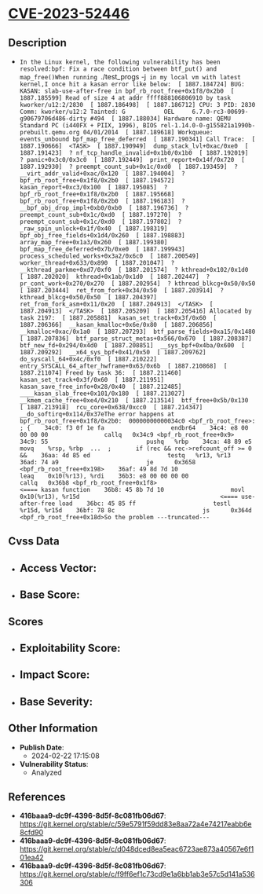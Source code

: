 
# [CVE-2023-52446](https://cve.mitre.org/cgi-bin/cvename.cgi?name=CVE-2023-52446)

## Description

- `In the Linux kernel, the following vulnerability has been resolved:bpf: Fix a race condition between btf_put() and map_free()When running `./test_progs -j` in my local vm with latest kernel,I once hit a kasan error like below:  [ 1887.184724] BUG: KASAN: slab-use-after-free in bpf_rb_root_free+0x1f8/0x2b0  [ 1887.185599] Read of size 4 at addr ffff888106806910 by task kworker/u12:2/2830  [ 1887.186498]  [ 1887.186712] CPU: 3 PID: 2830 Comm: kworker/u12:2 Tainted: G           OEL     6.7.0-rc3-00699-g90679706d486-dirty #494  [ 1887.188034] Hardware name: QEMU Standard PC (i440FX + PIIX, 1996), BIOS rel-1.14.0-0-g155821a1990b-prebuilt.qemu.org 04/01/2014  [ 1887.189618] Workqueue: events_unbound bpf_map_free_deferred  [ 1887.190341] Call Trace:  [ 1887.190666]  <TASK>  [ 1887.190949]  dump_stack_lvl+0xac/0xe0  [ 1887.191423]  ? nf_tcp_handle_invalid+0x1b0/0x1b0  [ 1887.192019]  ? panic+0x3c0/0x3c0  [ 1887.192449]  print_report+0x14f/0x720  [ 1887.192930]  ? preempt_count_sub+0x1c/0xd0  [ 1887.193459]  ? __virt_addr_valid+0xac/0x120  [ 1887.194004]  ? bpf_rb_root_free+0x1f8/0x2b0  [ 1887.194572]  kasan_report+0xc3/0x100  [ 1887.195085]  ? bpf_rb_root_free+0x1f8/0x2b0  [ 1887.195668]  bpf_rb_root_free+0x1f8/0x2b0  [ 1887.196183]  ? __bpf_obj_drop_impl+0xb0/0xb0  [ 1887.196736]  ? preempt_count_sub+0x1c/0xd0  [ 1887.197270]  ? preempt_count_sub+0x1c/0xd0  [ 1887.197802]  ? _raw_spin_unlock+0x1f/0x40  [ 1887.198319]  bpf_obj_free_fields+0x1d4/0x260  [ 1887.198883]  array_map_free+0x1a3/0x260  [ 1887.199380]  bpf_map_free_deferred+0x7b/0xe0  [ 1887.199943]  process_scheduled_works+0x3a2/0x6c0  [ 1887.200549]  worker_thread+0x633/0x890  [ 1887.201047]  ? __kthread_parkme+0xd7/0xf0  [ 1887.201574]  ? kthread+0x102/0x1d0  [ 1887.202020]  kthread+0x1ab/0x1d0  [ 1887.202447]  ? pr_cont_work+0x270/0x270  [ 1887.202954]  ? kthread_blkcg+0x50/0x50  [ 1887.203444]  ret_from_fork+0x34/0x50  [ 1887.203914]  ? kthread_blkcg+0x50/0x50  [ 1887.204397]  ret_from_fork_asm+0x11/0x20  [ 1887.204913]  </TASK>  [ 1887.204913]  </TASK>  [ 1887.205209]  [ 1887.205416] Allocated by task 2197:  [ 1887.205881]  kasan_set_track+0x3f/0x60  [ 1887.206366]  __kasan_kmalloc+0x6e/0x80  [ 1887.206856]  __kmalloc+0xac/0x1a0  [ 1887.207293]  btf_parse_fields+0xa15/0x1480  [ 1887.207836]  btf_parse_struct_metas+0x566/0x670  [ 1887.208387]  btf_new_fd+0x294/0x4d0  [ 1887.208851]  __sys_bpf+0x4ba/0x600  [ 1887.209292]  __x64_sys_bpf+0x41/0x50  [ 1887.209762]  do_syscall_64+0x4c/0xf0  [ 1887.210222]  entry_SYSCALL_64_after_hwframe+0x63/0x6b  [ 1887.210868]  [ 1887.211074] Freed by task 36:  [ 1887.211460]  kasan_set_track+0x3f/0x60  [ 1887.211951]  kasan_save_free_info+0x28/0x40  [ 1887.212485]  ____kasan_slab_free+0x101/0x180  [ 1887.213027]  __kmem_cache_free+0xe4/0x210  [ 1887.213514]  btf_free+0x5b/0x130  [ 1887.213918]  rcu_core+0x638/0xcc0  [ 1887.214347]  __do_softirq+0x114/0x37eThe error happens at bpf_rb_root_free+0x1f8/0x2b0:  00000000000034c0 <bpf_rb_root_free>:  ; {    34c0: f3 0f 1e fa                   endbr64    34c4: e8 00 00 00 00                callq   0x34c9 <bpf_rb_root_free+0x9>    34c9: 55                            pushq   %rbp    34ca: 48 89 e5                      movq    %rsp, %rbp  ...  ;       if (rec && rec->refcount_off >= 0 &&    36aa: 4d 85 ed                      testq   %r13, %r13    36ad: 74 a9                         je      0x3658 <bpf_rb_root_free+0x198>    36af: 49 8d 7d 10                   leaq    0x10(%r13), %rdi    36b3: e8 00 00 00 00                callq   0x36b8 <bpf_rb_root_free+0x1f8>                                        <==== kasan function    36b8: 45 8b 7d 10                   movl    0x10(%r13), %r15d                                        <==== use-after-free load    36bc: 45 85 ff                      testl   %r15d, %r15d    36bf: 78 8c                         js      0x364d <bpf_rb_root_free+0x18d>So the problem ---truncated---`

## Cvss Data

- **Access Vector**:
  - 
- **Base Score**:
  - 

## Scores

- **Exploitability Score**:
  - 
- **Impact Score**:
  - 
- **Base Severity**:
  - 

## Other Information

- **Publish Date**:
  - 2024-02-22 17:15:08
- **Vulnerability Status**:
  - Analyzed

## References

- **416baaa9-dc9f-4396-8d5f-8c081fb06d67**: https://git.kernel.org/stable/c/59e5791f59dd83e8aa72a4e74217eabb6e8cfd90
- **416baaa9-dc9f-4396-8d5f-8c081fb06d67**: https://git.kernel.org/stable/c/d048dced8ea5eac6723ae873a40567e6f101ea42
- **416baaa9-dc9f-4396-8d5f-8c081fb06d67**: https://git.kernel.org/stable/c/f9ff6ef1c73cd9e1a6bb1ab3e57c5d141a536306
